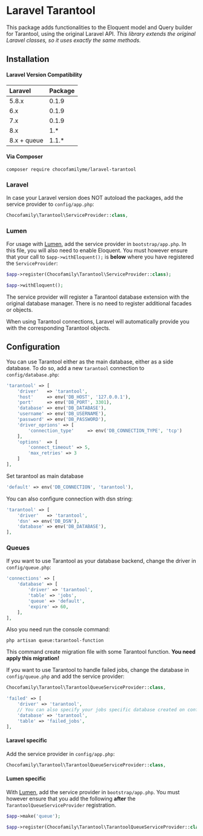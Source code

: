 # Laravel Tarantool

This package adds functionalities to the Eloquent model and Query builder for Tarantool, using the original Laravel API. *This library extends the original Laravel classes, so it uses exactly the same methods.*

Installation
------------
#### Laravel Version Compatibility

Laravel         | Package
:---------------|:---------------
 5.8.x          | 0.1.9
 6.x            | 0.1.9
 7.x            | 0.1.9
 8.x            | 1.*
 8.x  + queue   | 1.1.*


#### Via Composer

```
composer require chocofamilyme/laravel-tarantool
```

### Laravel

In case your Laravel version does NOT autoload the packages, add the service provider to `config/app.php`:

```php
Chocofamily\Tarantool\ServiceProvider::class,
```

### Lumen

For usage with [Lumen](http://lumen.laravel.com), add the service provider in `bootstrap/app.php`. In this file, you will also need to enable Eloquent. You must however ensure that your call to `$app->withEloquent();` is **below** where you have registered the `ServiceProvider`:

```php
$app->register(Chocofamily\Tarantool\ServiceProvider::class);

$app->withEloquent();
```

The service provider will register a Tarantool database extension with the original database manager. There is no need to register additional facades or objects.

When using Tarantool connections, Laravel will automatically provide you with the corresponding Tarantool objects.

Configuration
-------------

You can use Tarantool either as the main database, either as a side database. To do so, add a new `tarantool` connection to `config/database.php`:

```php
'tarantool' => [
    'driver'   => 'tarantool',
    'host'     => env('DB_HOST', '127.0.0.1'),
    'port'     => env('DB_PORT', 3301),
    'database' => env('DB_DATABASE'),
    'username' => env('DB_USERNAME'),
    'password' => env('DB_PASSWORD'),
    'driver_oprions' => [
        'connection_type'     => env('DB_CONNECTION_TYPE', 'tcp')
    ],
    'options'  => [
        'connect_timeout' => 5,
        'max_retries' => 3
    ]
],
```

Set tarantool as main database

```php
'default' => env('DB_CONNECTION', 'tarantool'),
```

You can also configure connection with dsn string:

```php
'tarantool' => [
    'driver'   => 'tarantool',
    'dsn' => env('DB_DSN'),
    'database' => env('DB_DATABASE'),
],
```

### Queues
If you want to use Tarantool as your database backend, change the driver in `config/queue.php`:

```php
'connections' => [
    'database' => [
        'driver' => 'tarantool',
        'table' => 'jobs',
        'queue' => 'default',
        'expire' => 60,
    ],
],
```
Also you need run the console command:
```
php artisan queue:tarantool-function
```
This command create migration file with some Tarantool function.
**You need apply this migration!**

If you want to use Tarantool to handle failed jobs, change the database in `config/queue.php` and add the service provider:
```php
Chocofamily\Tarantool\TarantoolQueueServiceProvider::class,
```

```php
'failed' => [
    'driver' => 'tarantool',
    // You can also specify your jobs specific database created on config/database.php
    'database' => 'tarantool',
    'table' => 'failed_jobs',
],
```

#### Laravel specific

Add the service provider in `config/app.php`:

```php
Chocofamily\Tarantool\TarantoolQueueServiceProvider::class,
```

#### Lumen specific

With [Lumen](http://lumen.laravel.com), add the service provider in `bootstrap/app.php`. You must however ensure that you add the following **after** the `TarantoolQueueServiceProvider` registration.

```php
$app->make('queue');

$app->register(Chocofamily\Tarantool\TarantoolQueueServiceProvider::class);
```